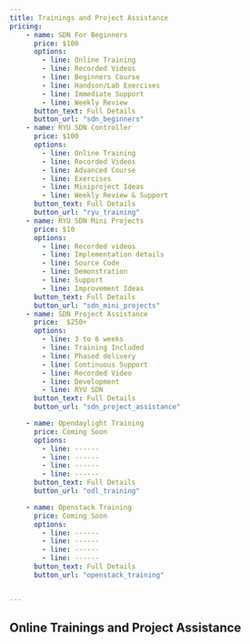 ```yaml
---
title: Trainings and Project Assistance
pricing:
    - name: SDN For Beginners
      price: $100
      options:
        - line: Online Training      
        - line: Recorded Videos
        - line: Beginners Course 
        - line: Handson/Lab Exercises
        - line: Immediate Support
        - line: Weekly Review       
      button_text: Full Details
      button_url: "sdn_beginners"
    - name: RYU SDN Controller
      price: $100
      options:
        - line: Online Training      
        - line: Recorded Videos
        - line: Advanced Course  
        - line: Exercises          
        - line: Miniproject Ideas
        - line: Weekly Review & Support        
      button_text: Full Details
      button_url: "ryu_training"
    - name: RYU SDN Mini Projects
      price: $10
      options:
        - line: Recorded videos
        - line: Implementation details
        - line: Source Code
        - line: Demonstration
        - line: Support
        - line: Improvement Ideas        
      button_text: Full Details
      button_url: "sdn_mini_projects"      
    - name: SDN Project Assistance
      price:  $250+
      options:
        - line: 3 to 6 weeks
        - line: Training Included
        - line: Phased delivery 
        - line: Continuous Support
        - line: Recorded Video
        - line: Development
        - line: RYU SDN
      button_text: Full Details
      button_url: "sdn_project_assistance"

    - name: Opendaylight Training
      price: Coming Soon
      options:
        - line: ------
        - line: ------
        - line: ------
        - line: ------
      button_text: Full Details
      button_url: "odl_training"

    - name: Openstack Training
      price: Coming Soon
      options:
        - line: ------
        - line: ------
        - line: ------
        - line: ------
      button_text: Full Details
      button_url: "openstack_training"


---
```

## Online Trainings and Project Assistance
